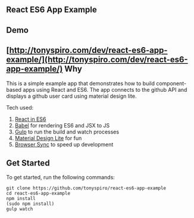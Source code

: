 React ES6 App Example
----
Demo
----
[http://tonyspiro.com/dev/react-es6-app-example/](http://tonyspiro.com/dev/react-es6-app-example/)
Why
----
This is a simple example app that demonstrates how to build component-based apps using React and ES6.  The app connects to the github API and displays a github user card using material design lite.

Tech used:

1. [React in ES6](https://github.com/facebook/react)
2. [Babel](https://github.com/babel/babel) for rendering ES6 and JSX to JS
3. [Gulp](https://github.com/gulpjs/gulp) to run the build and watch processes
4. [Material Design Lite](https://github.com/google/material-design-lite) for fun
5. [Browser Sync](https://github.com/BrowserSync/browser-sync) to speed up development

Get Started
----
To get started, run the following commands:
```
git clone https://github.com/tonyspiro/react-es6-app-example
cd react-es6-app-example
npm install
(sudo npm install)
gulp watch
```
